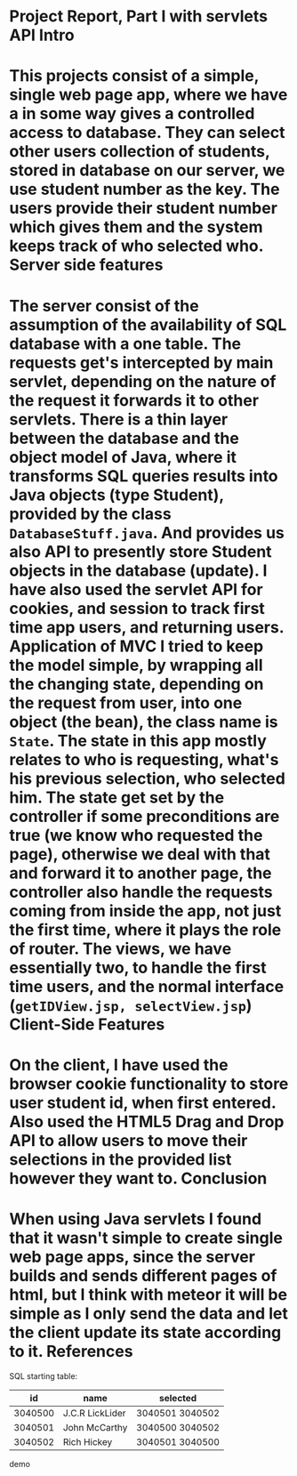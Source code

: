 Project Report, Part I with servlets API
Intro
=====
This projects consist of a simple,  single  web page app, where we have a in some way gives a controlled access to database. They can select other users collection of students, stored in database on our server, we use student number as the key. The users provide their student number which gives them and the system keeps track of who selected who.
Server side features
=====================
The server consist of the assumption of the availability of SQL database with a one table. The requests get's intercepted by main servlet, depending on the nature of the request it forwards it to other servlets. There is a thin layer between the database and the object model of Java, where it transforms SQL queries results into Java objects (type Student), provided by the class `DatabaseStuff.java`. And provides us also API to presently store Student objects in the database (update). I have also used the servlet API for cookies, and session to track first time app users, and returning users.
Application of MVC
I tried to keep the model simple, by wrapping all the changing state, depending on the request from user, into one object (the bean), the class name is `State`. The state in this app mostly relates to who is requesting, what's his previous selection, who selected him. The state get set by the controller if some preconditions are true (we know who requested the page), otherwise we deal with that and forward it to another page, the controller also handle the requests coming from inside the app, not just the first time, where it plays the role of router. The views, we have essentially two, to handle the first time users, and the normal interface (`getIDView.jsp, selectView.jsp`)
Client-Side Features
===================
On the client, I have used the browser cookie functionality to store user student id, when first entered. Also used the HTML5 Drag and Drop API to allow users to move their selections in the provided list  however they want to.
Conclusion
==========
When using Java servlets I found that it wasn't simple to create single web page apps, since the server builds and sends different pages of html, but I think with meteor it will be simple as I only send the data and let the client update its state according to it.
References 
==========
SQL starting table: 

| id      | name            | selected        |
|---------|-----------------|-----------------|
| 3040500 | J.C.R LickLider | 3040501 3040502 |
| 3040501 | John McCarthy   | 3040500 3040502 |
| 3040502 | Rich Hickey     | 3040501 3040500 |

demo



 

